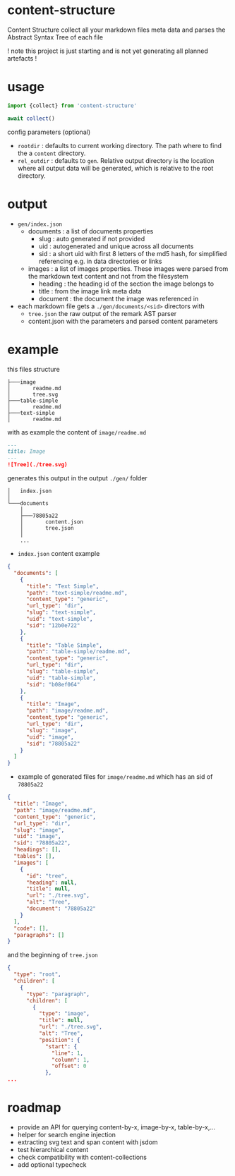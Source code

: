 # content-structure
Content Structure collect all your markdown files meta data and parses the Abstract Syntax Tree of each file

! note this project is just starting and is not yet generating all planned artefacts !

# usage
```javascript
import {collect} from 'content-structure'

await collect()
```
config parameters (optional)
* `rootdir` : defaults to current working directory. The path where to find the a `content` directory.
* `rel_outdir` : defaults to `gen`. Relative output directory is the location where all output data will be generated, which is relative to the root directory.

# output
* `gen/index.json`
    * documents : a list of documents properties
        * slug : auto generated if not provided
        * uid : autogenerated and unique across all documents
        * sid : a short uid with first 8 letters of the md5 hash, for simplified referencing e.g. in data directories or links
    * images : a list of images properties. These images were parsed from the markdown text content and not from the filesystem
        * heading : the heading id of the section the image belongs to
        * title : from the image link meta data
        * document : the document the image was referenced in
* each markdown file gets a `./gen/documents/<sid>` directors with
    * `tree.json` the raw output of the remark AST parser
    * content.json with the parameters and parsed content parameters

# example
this files structure
```shell
├───image
│       readme.md
│       tree.svg
├───table-simple
│       readme.md
├───text-simple
│       readme.md
```
with as example the content of `image/readme.md`
```markdown
---
title: Image
---
![Tree](./tree.svg)
```
generates this output in the output `./gen/` folder
```shell
│   index.json
│   
└───documents
    │       
    ├───78805a22
    │       content.json
    │       tree.json
    │
    ...
```
* `index.json` content example
```json
{
  "documents": [
    {
      "title": "Text Simple",
      "path": "text-simple/readme.md",
      "content_type": "generic",
      "url_type": "dir",
      "slug": "text-simple",
      "uid": "text-simple",
      "sid": "12b0e722"
    },
    {
      "title": "Table Simple",
      "path": "table-simple/readme.md",
      "content_type": "generic",
      "url_type": "dir",
      "slug": "table-simple",
      "uid": "table-simple",
      "sid": "b08ef064"
    },
    {
      "title": "Image",
      "path": "image/readme.md",
      "content_type": "generic",
      "url_type": "dir",
      "slug": "image",
      "uid": "image",
      "sid": "78805a22"
    }
  ]
}
```
* example of generated files for `image/readme.md` which has an sid of `78805a22`
```json
{
  "title": "Image",
  "path": "image/readme.md",
  "content_type": "generic",
  "url_type": "dir",
  "slug": "image",
  "uid": "image",
  "sid": "78805a22",
  "headings": [],
  "tables": [],
  "images": [
    {
      "id": "tree",
      "heading": null,
      "title": null,
      "url": "./tree.svg",
      "alt": "Tree",
      "document": "78805a22"
    }
  ],
  "code": [],
  "paragraphs": []
}
```
and the beginning of `tree.json`
```json
{
  "type": "root",
  "children": [
    {
      "type": "paragraph",
      "children": [
        {
          "type": "image",
          "title": null,
          "url": "./tree.svg",
          "alt": "Tree",
          "position": {
            "start": {
              "line": 1,
              "column": 1,
              "offset": 0
            },
...
```

# roadmap
* provide an API for querying content-by-x, image-by-x, table-by-x,...
* helper for search engine injection
* extracting svg text and span content with jsdom
* test hierarchical content
* check compatibility with content-collections
* add optional typecheck
